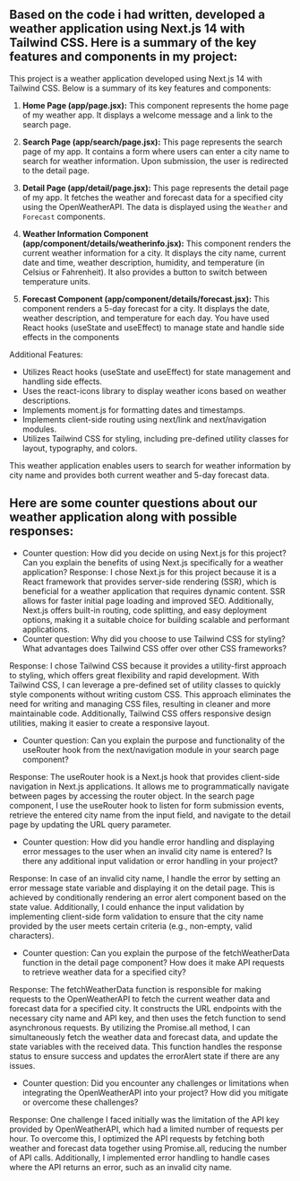 ## Based on the code i had written, developed a weather application using Next.js 14 with Tailwind CSS. Here is a summary of the key features and components in my project:

This project is a weather application developed using Next.js 14 with Tailwind CSS. Below is a summary of its key features and components:

1. **Home Page (app/page.jsx):** This component represents the home page of my weather app. It displays a welcome message and a link to the search page.

2. **Search Page (app/search/page.jsx):** This page represents the search page of my app. It contains a form where users can enter a city name to search for weather information. Upon submission, the user is redirected to the detail page.
3. **Detail Page (app/detail/page.jsx):** This page represents the detail page of my app. It fetches the weather and forecast data for a specified city using the OpenWeatherAPI. The data is displayed using the `Weather` and `Forecast` components.

4. **Weather Information Component (app/component/details/weatherinfo.jsx):** This component renders the current weather information for a city. It displays the city name, current date and time, weather description, humidity, and temperature (in Celsius or Fahrenheit). It also provides a button to switch between temperature units.

5. **Forecast Component (app/component/details/forecast.jsx):** This component renders a 5-day forecast for a city. It displays the date, weather description, and temperature for each day.
You have used React hooks (useState and useEffect) to manage state and handle side effects in the components

Additional Features:

- Utilizes React hooks (useState and useEffect) for state management and handling side effects.
- Uses the react-icons library to display weather icons based on weather descriptions.
- Implements moment.js for formatting dates and timestamps.
- Implements client-side routing using next/link and next/navigation modules.
- Utilizes Tailwind CSS for styling, including pre-defined utility classes for layout, typography, and colors.

This weather application enables users to search for weather information by city name and provides both current weather and 5-day forecast data.



## Here are some counter questions about our weather application along with possible responses:


* Counter question: How did you decide on using Next.js for this project? Can you explain the benefits of using Next.js specifically for a weather application?
Response: I chose Next.js for this project because it is a React framework that provides server-side rendering (SSR), which is beneficial for a weather application that requires dynamic content. SSR allows for faster initial page loading and improved SEO. Additionally, Next.js offers built-in routing, code splitting, and easy deployment options, making it a suitable choice for building scalable and performant applications.
* Counter question: Why did you choose to use Tailwind CSS for styling? What advantages does Tailwind CSS offer over other CSS frameworks?

Response: I chose Tailwind CSS because it provides a utility-first approach to styling, which offers great flexibility and rapid development. With Tailwind CSS, I can leverage a pre-defined set of utility classes to quickly style components without writing custom CSS. This approach eliminates the need for writing and managing CSS files, resulting in cleaner and more maintainable code. Additionally, Tailwind CSS offers responsive design utilities, making it easier to create a responsive layout.
* Counter question: Can you explain the purpose and functionality of the useRouter hook from the next/navigation module in your search page component?

Response: The useRouter hook is a Next.js hook that provides client-side navigation in Next.js applications. It allows me to programmatically navigate between pages by accessing the router object. In the search page component, I use the useRouter hook to listen for form submission events, retrieve the entered city name from the input field, and navigate to the detail page by updating the URL query parameter.
* Counter question: How did you handle error handling and displaying error messages to the user when an invalid city name is entered? Is there any additional input validation or error handling in your project?

Response: In case of an invalid city name, I handle the error by setting an error message state variable and displaying it on the detail page. This is achieved by conditionally rendering an error alert component based on the state value. Additionally, I could enhance the input validation by implementing client-side form validation to ensure that the city name provided by the user meets certain criteria (e.g., non-empty, valid characters).
* Counter question: Can you explain the purpose of the fetchWeatherData function in the detail page component? How does it make API requests to retrieve weather data for a specified city?

Response: The fetchWeatherData function is responsible for making requests to the OpenWeatherAPI to fetch the current weather data and forecast data for a specified city. It constructs the URL endpoints with the necessary city name and API key, and then uses the fetch function to send asynchronous requests. By utilizing the Promise.all method, I can simultaneously fetch the weather data and forecast data, and update the state variables with the received data. This function handles the response status to ensure success and updates the errorAlert state if there are any issues.
* Counter question: Did you encounter any challenges or limitations when integrating the OpenWeatherAPI into your project? How did you mitigate or overcome these challenges?

Response: One challenge I faced initially was the limitation of the API key provided by OpenWeatherAPI, which had a limited number of requests per hour. To overcome this, I optimized the API requests by fetching both weather and forecast data together using Promise.all, reducing the number of API calls. Additionally, I implemented error handling to handle cases where the API returns an error, such as an invalid city name.



